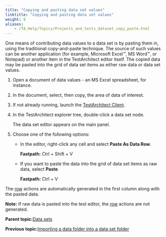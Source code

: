 ```yaml
--- 
title: "Copying and pasting data set values"
linktitle: "Copying and pasting data set values"
weight: 8
aliases: 
    - /TA_Help/Topics/Projects_and_tests_dataset_copy_paste.html
---
```


One means of contributing data values to a data set is by pasting them in, using the traditional copy-and-paste technique. The source of such values can be another application \(for example, Microsoft Excel™, MS Word™, or Notepad\) or another item in the TestArchitect editor itself. The copied data may be pasted into the grid of data set items as either raw data or data set values.

1.  Open a document of data values - an MS Excel spreadsheet, for instance.

2.  In the document, select, then copy, the area of data of interest.

3.  If not already running, launch the [TestArchitect Client](/TA_Help/Topics/Getting_started_launching_the_testArchitect_client.html).

4.  In the TestArchitect explorer tree, double-click a data set node.

    The data set editor appears on the main panel.

5.  Choose one of the following options:

    -   In the editor, right-click any cell and select **Paste As Data Row**.

        **Fastpath:** Ctrl + Shift + V

    -   If you want to paste the data into the grid of data set items as raw data, select **Paste**.

        **Fastpath:** Ctrl + V


The [row](/TA_Automation/Topics/bia_row.html) actions are automatically generated in the first column along with the pasted data.

**Note:** If raw data is pasted into the test editor, the [row](/TA_Automation/Topics/bia_row.html) actions are not generated.

**Parent topic:**[Data sets](/TA_Help/Topics/Projects_and_tests_dataset.html)

**Previous topic:**[Importing a data folder into a data set folder](/TA_Help/Topics/Projects_and_tests_dataset_importing_data_folder.html)

